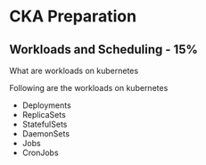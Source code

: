 # CKA Preparation

## Workloads and Scheduling - 15%

What are workloads on kubernetes

Following are the workloads on kubernetes
- Deployments
- ReplicaSets
- StatefulSets
- DaemonSets
- Jobs
- CronJobs 
